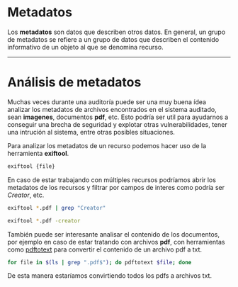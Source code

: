 # Metadatos 

Los **metadatos** son datos que describen otros datos. En general, un grupo de metadatos se refiere a un grupo de datos que describen el contenido informativo de un objeto al que se denomina recurso. 

-----
# Análisis de metadatos 

Muchas veces durante una auditoría puede ser una muy buena ídea analizar los metadatos de archivos encontrados en el sistema auditado, sean **imagenes**, documentos **pdf**, etc. Esto podría ser util para ayudarnos a conseguir una brecha de seguridad y explotar otras vulnerabilidades, tener una intrución al sistema, entre otras posibles situaciones. 

Para analizar los metadatos de un recurso podemos hacer uso de la herramienta **exiftool**. 

```bash
exiftool {file}
```

En caso de estar trabajando con múltiples recursos podríamos abrir los metadatos de los recursos y filtrar por campos de interes como podría ser *Creator*, etc. 

```bash
exiftool *.pdf | grep "Creator" 

exiftool *.pdf -creator 
```

También puede ser interesante analisar el contenido de los documentos, por ejemplo en caso de estar tratando con archivos **pdf**, con herramientas como [pdftotext](https://github.com/jalan/pdftotext) para convertir el contenido de un archivo pdf a txt. 

```bash
for file in $(ls | grep ".pdf$"); do pdftotext $file; done 
```

De esta manera estaríamos convirtiendo todos los pdfs a archivos txt. 

